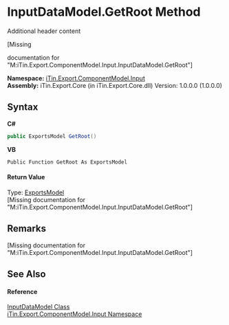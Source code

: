 # InputDataModel.GetRoot Method 
Additional header content 

\[Missing <summary> documentation for "M:iTin.Export.ComponentModel.Input.InputDataModel.GetRoot"\]

**Namespace:**&nbsp;<a href="ecb5b195-9cf6-cd2f-1a84-5e83a0fe636f">iTin.Export.ComponentModel.Input</a><br />**Assembly:**&nbsp;iTin.Export.Core (in iTin.Export.Core.dll) Version: 1.0.0.0 (1.0.0.0)

## Syntax

**C#**<br />
``` C#
public ExportsModel GetRoot()
```

**VB**<br />
``` VB
Public Function GetRoot As ExportsModel
```


#### Return Value
Type: <a href="c5606475-afec-0e56-1277-644804e4b2ce">ExportsModel</a><br />\[Missing <returns> documentation for "M:iTin.Export.ComponentModel.Input.InputDataModel.GetRoot"\]

## Remarks
\[Missing <remarks> documentation for "M:iTin.Export.ComponentModel.Input.InputDataModel.GetRoot"\]

## See Also


#### Reference
<a href="413820bc-4f38-b1e8-854c-9d26d2818a2b">InputDataModel Class</a><br /><a href="ecb5b195-9cf6-cd2f-1a84-5e83a0fe636f">iTin.Export.ComponentModel.Input Namespace</a><br />